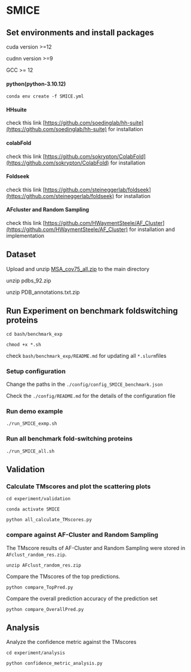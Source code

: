 # SMICE

## Set environments and install packages

cuda version >=12

cudnn version >=9

GCC >= 12

#### python(python-3.10.12)
`conda env create -f SMICE.yml`

#### HHsuite
check this link [https://github.com/soedinglab/hh-suite](https://github.com/soedinglab/hh-suite) for installation

#### colabFold
check this link [https://github.com/sokrypton/ColabFold](https://github.com/sokrypton/ColabFold) for installation

#### Foldseek
check this link [https://github.com/steineggerlab/foldseek](https://github.com/steineggerlab/foldseek) for installation

#### AFcluster and Random Sampling
check this link [https://github.com/HWaymentSteele/AF_Cluster](https://github.com/HWaymentSteele/AF_Cluster) for installation and implementation


## Dataset
Upload and unzip [MSA_cov75_all.zip](https://drive.google.com/file/d/1sTRjkz6UXTvQKDi33I8Xx3jcCd0O8a1S/view?usp=drive_link) to the main directory

unzip pdbs_92.zip

unzip PDB_annotations.txt.zip
## Run Experiment on benchmark foldswitching proteins
`cd bash/benchmark_exp`

`chmod +x *.sh`

check  `bash/benchmark_exp/README.md` for updating all `*.slurm`files
### Setup configuration ###
Change the paths in the `./config/config_SMICE_benchmark.json`

Check the `./config/README.md` for the details of the configuration file

### Run demo example ###
`./run_SMICE_exmp.sh`

### Run all benchmark fold-switching proteins ###
`./run_SMICE_all.sh`

## Validation ##

### Calculate TMscores and plot the scattering plots
`cd experiment/validation`

`conda activate SMICE`

`python all_calculate_TMscores.py`

### compare against AF-Cluster and Random Sampling
The TMscore results of AF-Cluster and Random Sampling were stored in `AFclust_random_res.zip`.

`unzip AFclust_random_res.zip`

Compare the TMscores of the top predictions.

`python compare_TopPred.py` 

Compare the overall prediction accuracy of the prediction set

`python compare_OverallPred.py` 

## Analysis ##

Analyze the confidence metric against the TMscores

`cd experiment/analysis`

`python confidence_metric_analysis.py`

